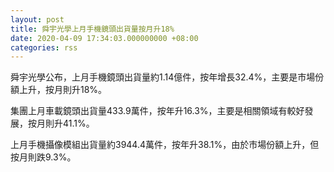 ```yaml
---
layout: post
title: 舜宇光學上月手機鏡頭出貨量按月升18%
date: 2020-04-09 17:34:03.000000000 +08:00
categories: rss
---
```


舜宇光學公布，上月手機鏡頭出貨量約1.14億件，按年增長32.4%，主要是市場份額上升，按月則升18%。

集團上月車載鏡頭出貨量433.9萬件，按年升16.3%，主要是相關領域有較好發展，按月則升41.1%。

上月手機攝像模組出貨量約3944.4萬件，按年升38.1%，由於市場份額上升，但按月則跌9.3%。
